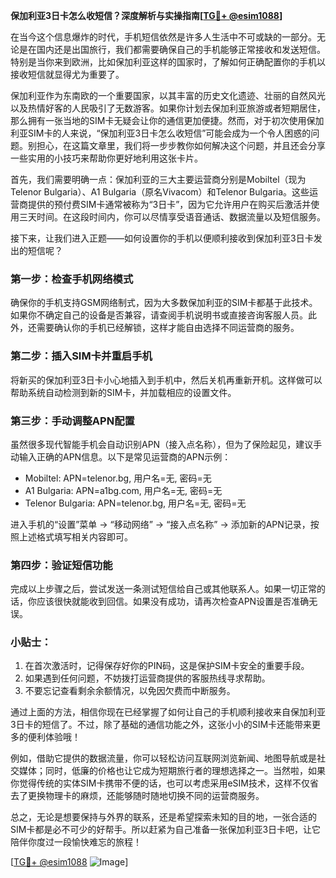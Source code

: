 **保加利亚3日卡怎么收短信？深度解析与实操指南[[TG💪+ @esim1088](https://t.me/s/esim1088)]**

在当今这个信息爆炸的时代，手机短信依然是许多人生活中不可或缺的一部分。无论是在国内还是出国旅行，我们都需要确保自己的手机能够正常接收和发送短信。特别是当你来到欧洲，比如保加利亚这样的国家时，了解如何正确配置你的手机以接收短信就显得尤为重要了。

保加利亚作为东南欧的一个重要国家，以其丰富的历史文化遗迹、壮丽的自然风光以及热情好客的人民吸引了无数游客。如果你计划去保加利亚旅游或者短期居住，那么拥有一张当地的SIM卡无疑会让你的通信更加便捷。然而，对于初次使用保加利亚SIM卡的人来说，“保加利亚3日卡怎么收短信”可能会成为一个令人困惑的问题。别担心，在这篇文章里，我们将一步步教你如何解决这个问题，并且还会分享一些实用的小技巧来帮助你更好地利用这张卡片。

首先，我们需要明确一点：保加利亚的三大主要运营商分别是Mobiltel（现为Telenor Bulgaria）、A1 Bulgaria（原名Vivacom）和Telenor Bulgaria。这些运营商提供的预付费SIM卡通常被称为“3日卡”，因为它允许用户在购买后激活并使用三天时间。在这段时间内，你可以尽情享受语音通话、数据流量以及短信服务。

接下来，让我们进入正题——如何设置你的手机以便顺利接收到保加利亚3日卡发出的短信呢？

### 第一步：检查手机网络模式
确保你的手机支持GSM网络制式，因为大多数保加利亚的SIM卡都基于此技术。如果你不确定自己的设备是否兼容，请查阅手机说明书或直接咨询客服人员。此外，还需要确认你的手机已经解锁，这样才能自由选择不同运营商的服务。

### 第二步：插入SIM卡并重启手机
将新买的保加利亚3日卡小心地插入到手机中，然后关机再重新开机。这样做可以帮助系统自动检测到新的SIM卡，并加载相应的设置文件。

### 第三步：手动调整APN配置
虽然很多现代智能手机会自动识别APN（接入点名称），但为了保险起见，建议手动输入正确的APN信息。以下是常见运营商的APN示例：

- Mobiltel: APN=telenor.bg, 用户名=无, 密码=无
- A1 Bulgaria: APN=a1bg.com, 用户名=无, 密码=无
- Telenor Bulgaria: APN=telenor.bg, 用户名=无, 密码=无

进入手机的“设置”菜单 -> “移动网络” -> “接入点名称” -> 添加新的APN记录，按照上述格式填写相关内容即可。

### 第四步：验证短信功能
完成以上步骤之后，尝试发送一条测试短信给自己或其他联系人。如果一切正常的话，你应该很快就能收到回信。如果没有成功，请再次检查APN设置是否准确无误。

### 小贴士：
1. 在首次激活时，记得保存好你的PIN码，这是保护SIM卡安全的重要手段。
2. 如果遇到任何问题，不妨拨打运营商提供的客服热线寻求帮助。
3. 不要忘记查看剩余余额情况，以免因欠费而中断服务。

通过上面的方法，相信你现在已经掌握了如何让自己的手机顺利接收来自保加利亚3日卡的短信了。不过，除了基础的通信功能之外，这张小小的SIM卡还能带来更多的便利体验哦！

例如，借助它提供的数据流量，你可以轻松访问互联网浏览新闻、地图导航或是社交媒体；同时，低廉的价格也让它成为短期旅行者的理想选择之一。当然啦，如果你觉得传统的实体SIM卡携带不便的话，也可以考虑采用eSIM技术，这样不仅省去了更换物理卡的麻烦，还能够随时随地切换不同的运营商服务。

总之，无论是想要保持与外界的联系，还是希望探索未知的目的地，一张合适的SIM卡都是必不可少的好帮手。所以赶紧为自己准备一张保加利亚3日卡吧，让它陪伴你度过一段愉快难忘的旅程！

[[TG💪+ @esim1088](https://t.me/s/esim1088) ![Image](https://i.postimg.cc/4NQfJmqS/Snipaste-2025-05-13-00-14-12.png)]